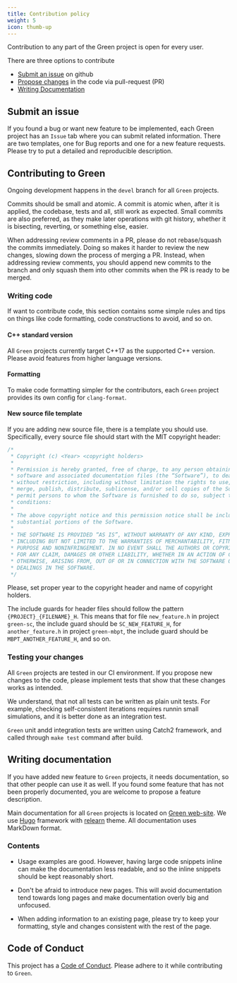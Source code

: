 ```yaml
---
title: Contribution policy
weight: 5
icon: thumb-up
---
```


Contribution to any part of the Green project is open for every user.

There are three options to contribute
  - [Submit an issue](#submit-an-issue) on github
  - [Propose changes](#contributing-to-green) in the code via pull-request (PR)
  - [Writing Documentation](#writing-documentation)


## Submit an issue

If you found a bug or want new feature to be implemented, each Green project
has an `Issue` tab where you can submit related information. There are two templates,
one for Bug reports and one for a new feature requests. Please try to 
put a detailed and reproducible description.


## Contributing to Green

Ongoing development happens in the `devel` branch for all `Green` projects.

Commits should be small and atomic. A commit is atomic when, after it is
applied, the codebase, tests and all, still work as expected. Small
commits are also preferred, as they make later operations with git history,
whether it is bisecting, reverting, or something else, easier.

When addressing review comments in a PR, please do not rebase/squash the
commits immediately. Doing so makes it harder to review the new changes,
slowing down the process of merging a PR. Instead, when addressing review
comments, you should append new commits to the branch and only squash
them into other commits when the PR is ready to be merged.

### Writing code

If want to contribute code, this section contains some simple rules
and tips on things like code formatting, code constructions to avoid,
and so on.

#### **C++ standard version**

All `Green` projects currently target C++17 as the supported C++ version.
Please avoid features from higher language versions.


#### **Formatting**

To make code formatting simpler for the contributors, each `Green` project provides
its own config for `clang-format`.

#### **New source file template**

If you are adding new source file, there is a template you should use.
Specifically, every source file should start with the MIT copyright header:
```cpp
/*
 * Copyright (c) <Year> <copyright holders>
 *
 * Permission is hereby granted, free of charge, to any person obtaining a copy of this 
 * software and associated documentation files (the “Software”), to deal in the Software
 * without restriction, including without limitation the rights to use, copy, modify, 
 * merge, publish, distribute, sublicense, and/or sell copies of the Software, and to 
 * permit persons to whom the Software is furnished to do so, subject to the following 
 * conditions:
 *
 * The above copyright notice and this permission notice shall be included in all copies or 
 * substantial portions of the Software.
 *
 * THE SOFTWARE IS PROVIDED “AS IS”, WITHOUT WARRANTY OF ANY KIND, EXPRESS OR IMPLIED,
 * INCLUDING BUT NOT LIMITED TO THE WARRANTIES OF MERCHANTABILITY, FITNESS FOR A PARTICULAR
 * PURPOSE AND NONINFRINGEMENT. IN NO EVENT SHALL THE AUTHORS OR COPYRIGHT HOLDERS BE LIABLE
 * FOR ANY CLAIM, DAMAGES OR OTHER LIABILITY, WHETHER IN AN ACTION OF CONTRACT, TORT OR
 * OTHERWISE, ARISING FROM, OUT OF OR IN CONNECTION WITH THE SOFTWARE OR THE USE OR OTHER
 * DEALINGS IN THE SOFTWARE.
 */
```
Please, set proper year to the copyright header and name of copyright holders.


The include guards for header files should follow the pattern `{PROJECT}_{FILENAME}_H`.
This means that for file `new_feature.h` in project `green-sc`, the include guard should
be `SC_NEW_FEATURE_H`, for `another_feature.h` in project `green-mbpt`, the include
guard should be `MBPT_ANOTHER_FEATURE_H`, and so on.


### Testing your changes

All `Green` projects are tested in our CI environment.
If you propose new changes to the code, please implement tests that show that
these changes works as intended. 


We understand, that not all tests can be written as plain unit tests. 
For example, checking self-consistent iterations requires runnin small simulations,
and it is better done as an integration test. 

`Green` unit andd integration tests are written using Catch2 framework, 
and called through `make test` command after build.



## Writing documentation

If you have added new feature to `Green` projects, it needs documentation, 
so that other people can use it as well. If you found some feature that has 
not been properly documented, you are welcome to propose a feature description.


Main documentation for all `Green` projects is located on [Green web-site](https://green-phys.org).
We use [Hugo](https://github.com/gohugoio/hugo) framework with [relearn](https://github.com/McShelby/hugo-theme-relearn) theme.
All documentation uses MarkDown format.


### Contents

* Usage examples are good. However, having large code snippets inline
can make the documentation less readable, and so the inline snippets
should be kept reasonably short.

* Don't be afraid to introduce new pages. This will avoid documentation
tend towards long pages and make documentation overly big and unfocused.

* When adding information to an existing page, please try to keep your
formatting, style and changes consistent with the rest of the page.


## Code of Conduct

This project has a [Code of Conduct](https://github.com/Green-Phys/green-mbpt?tab=coc-ov-file#readme). Please adhere to it while contributing to `Green`.


